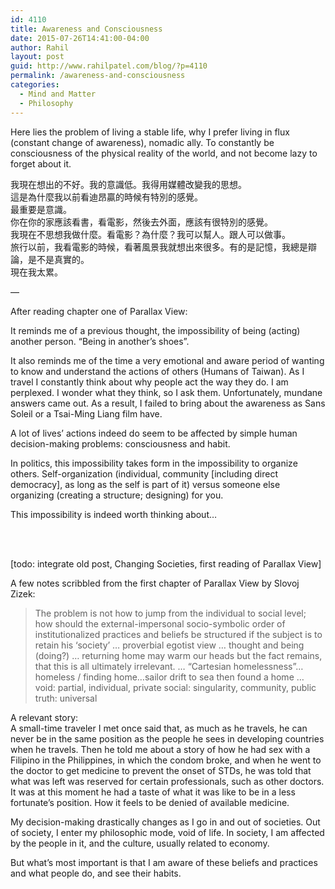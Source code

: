 ```yaml
---
id: 4110
title: Awareness and Consciousness
date: 2015-07-26T14:41:00-04:00
author: Rahil
layout: post
guid: http://www.rahilpatel.com/blog/?p=4110
permalink: /awareness-and-consciousness
categories:
  - Mind and Matter
  - Philosophy
---
```

Here lies the problem of living a stable life, why I prefer living in flux (constant change of awareness), nomadic ally. To constantly be consciousness of the physical reality of the world, and not become lazy to forget about it.

我現在想出的不好。我的意識低。我得用媒體改變我的思想。  
這是為什麼我以前看迪昂贏的時候有特別的感覺。  
最重要是意識。  
你在你的家應該看書，看電影，然後去外面，應該有很特別的感覺。  
我現在不思想我做什麼。看電影？為什麼？我可以幫人。跟人可以做事。  
旅行以前，我看電影的時候，看著風景我就想出來很多。有的是記憶，我總是辯論，是不是真實的。  
現在我太累。

&#8212;

After reading chapter one of Parallax View:

It reminds me of a previous thought, the impossibility of being (acting) another person. &#8220;Being in another&#8217;s shoes&#8221;.

It also reminds me of the time a very emotional and aware period of wanting to know and understand the actions of others (Humans of Taiwan). As I travel I constantly think about why people act the way they do. I am perplexed. I wonder what they think, so I ask them. Unfortunately, mundane answers came out. As a result, I failed to bring about the awareness as Sans Soleil or a Tsai-Ming Liang film have.

A lot of lives&#8217; actions indeed do seem to be affected by simple human decision-making problems: consciousness and habit.

In politics, this impossibility takes form in the impossibility to organize others. Self-organization (individual, community [including direct democracy], as long as the self is part of it) versus someone else organizing (creating a structure; designing) for you.

This impossibility is indeed worth thinking about&#8230;

&nbsp;

&nbsp;  
[todo: integrate old post, Changing Societies, first reading of Parallax View]

A few notes scribbled from the first chapter of Parallax View by Slovoj Zizek:  
<blockquote>The problem is not how to jump from the individual to social level; how should the external-impersonal socio-symbolic order of institutionalized practices and beliefs be structured if the subject is to retain his &#8216;society&#8217;  
&#8230;  
proverbial egotist view  
&#8230;  
thought and being (doing?)  
&#8230;  
returning home may warm our heads but the fact remains, that this is all ultimately irrelevant.  
&#8230;  
&#8220;Cartesian homelessness&#8221;&#8230;homeless / finding home&#8230;sailor drift to sea then found a home  
&#8230;  
void: partial, individual, private  
social: singularity, community, public  
truth: universal  
</blockquote>

A relevant story:  
A small-time traveler I met once said that, as much as he travels, he can never be in the same position as the people he sees in developing countries when he travels. Then he told me about a story of how he had sex with a Filipino in the Philippines, in which the condom broke, and when he went to the doctor to get medicine to prevent the onset of STDs, he was told that what was left was reserved for certain professionals, such as other doctors. It was at this moment he had a taste of what it was like to be in a less fortunate&#8217;s position. How it feels to be denied of available medicine.

My decision-making drastically changes as I go in and out of societies. Out of society, I enter my philosophic mode, void of life. In society, I am affected by the people in it, and the culture, usually related to economy.

But what&#8217;s most important is that I am aware of these beliefs and practices and what people do, and see their habits.